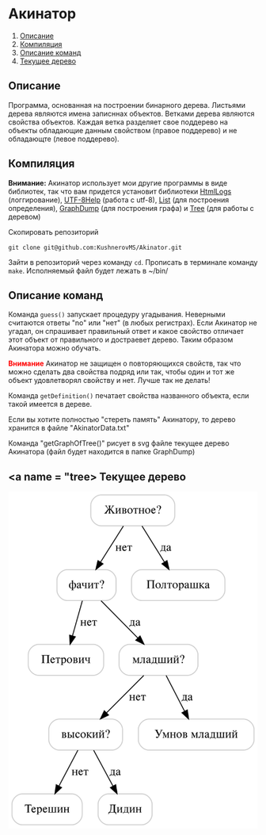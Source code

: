 # Акинатор

1. [Описание](description)
2. [Компиляция](compiling)
3. [Описание команд](cmddescr)
4. [Текущее дерево](tree)

## <a name = "description"></a> Описание

Программа, основанная на построении бинарного дерева. Листьями дерева являются имена записннах объектов. Ветками дерева являются свойства объектов. Каждая ветка разделяет свое поддерево на объекты обладающие данным свойством (правое поддерево) и не обладающте (левое поддерево).

## <a name = "compiling"></a> Компиляция

<b>Внимание:</b> Акинатор использует мои другие программы в виде библиотек, так что вам придется установит библиотеки
[HtmlLogs](https://github.com/KushnerovMS/HtmlLogs) (логгирование),
[UTF-8Help](https://github.com/KushnerovMS/UTF-8Help) (работа с utf-8),
[List](https://github.com/KushnerovMS/List) (для построения определения),
[GraphDump](https://github.com/KushnerovMS/GraphDump) (для построения графа) и
[Tree](https://github.com/KushnerovMS/Tree) (для работы с деревом)

Скопировать репозиторий

    git clone git@github.com:KushnerovMS/Akinator.git

Зайти в репозиторий через команду `cd`.
Прописать в терминале команду `make`.
Исполняемый файл будет лежать в ~/bin/

## <a name = "cmddescr"></a> Описание команд

Команда `guess()` запускает процедуру угадывания. Неверными считаются ответы "no" или "нет" (в любых регистрах). Если Акинатор не угадал, он спрашивает правильный ответ и какое свойство отличает этот объект от правильного и достраевет дерево. Таким образом Акинатора можно обучать.

<font color = red><b>Внимание</b></font> Акинатор не защищен о повторяющихся свойств, так что можно сделать два свойства подряд или так, чтобы один и тот же объект удовлетворял свойству и нет. Лучше так не делать!

Команда `getDefinition()` печатает свойства названного объекта, если такой имеется в дереве.

Если вы хотите полностью "стереть память" Акинатору, то дерево хранится в файле "AkinatorData.txt"

Команда "getGraphOfTree()" рисует в svg файле текущее дерево Акинатора (файл будет находится в папке GraphDump)

## <a name = "tree></a> Текущее дерево

![A](https://github.com/KushnerovMS/Akinator/blob/main/GraphDump/Akinator%20tree.svg)
